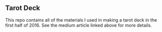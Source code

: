 ## Tarot Deck

This repo contains all of the materials I used in making a tarot deck in the first half of 2016. See the medium article linked above for more details.
